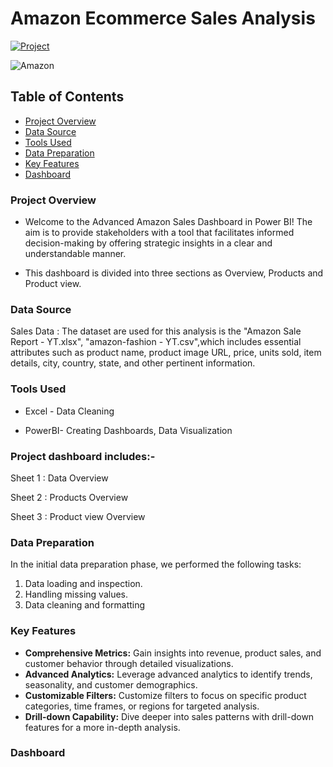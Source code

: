 # Amazon Ecommerce Sales Analysis

[![Project](https://img.shields.io/badge/Project-Amazon%20Sales%20Dashboard-FF9900)](https://www.novypro.com/profile_projects/tarunsharma?Popup=memberProject&Data=1707300163838x703941848836977000)

![Amazon](https://github.com/user-attachments/assets/b469e71a-2f0b-4cec-abb7-ace6b4f6c187)

## Table of Contents
- [Project Overview](#project-overview)
- [Data Source](#data-source)
- [Tools Used](#tools)
- [Data Preparation](#data-preparation)
- [Key Features](#key-features)
- [Dashboard](#dashboard)

### Project Overview

- Welcome to the Advanced Amazon Sales Dashboard in Power BI! The aim is to provide stakeholders with a tool that facilitates informed decision-making by offering strategic insights in a clear and understandable manner.

- This dashboard is divided into three sections as Overview, Products and Product view.

 ### Data Source
Sales Data : The dataset are used for this analysis is the "Amazon Sale Report - YT.xlsx", "amazon-fashion - YT.csv",which includes essential attributes such as product name, product image URL, price, units sold, item details, city, country, state, and other pertinent information. 

### Tools Used

- Excel - Data Cleaning

- PowerBI- Creating Dashboards, Data Visualization

### Project dashboard includes:-
 
 Sheet 1 : Data Overview
 
 Sheet 2 : Products Overview

 Sheet 3 : Product view Overview

### Data Preparation

In the initial data preparation phase, we performed the following tasks:
1. Data loading and inspection.
2. Handling missing values.
3. Data cleaning and formatting

### Key Features

- **Comprehensive Metrics:** Gain insights into revenue, product sales, and customer behavior through detailed visualizations.
- **Advanced Analytics:** Leverage advanced analytics to identify trends, seasonality, and customer demographics.
- **Customizable Filters:** Customize filters to focus on specific product categories, time frames, or regions for targeted analysis.
- **Drill-down Capability:** Dive deeper into sales patterns with drill-down features for a more in-depth analysis.

### Dashboard
